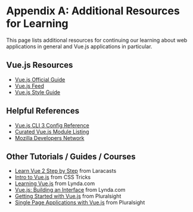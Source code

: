 # Appendix A: Additional Resources for Learning

This page lists additional resources for continuing our learning about web applications in general and Vue.js applications in particular.

## Vue.js Resources

* [Vue.js Official Guide](https://vuejs.org/v2/guide/)
* [Vue.js Feed](https://vuejsfeed.com/)
* [Vue.js Style Guide](https://vuejs.org/v2/style-guide/)

## Helpful References

* [Vue.js CLI 3 Config Reference](https://cli.vuejs.org/guide/)
* [Curated Vue.js Module Listing](https://curated.vuejs.org)
* [Mozilla Developers Network](https://developer.mozilla.org)

## Other Tutorials / Guides / Courses

* [Learn Vue 2 Step by Step](https://laracasts.com/series/learn-vue-2-step-by-step) from Laracasts
* [Intro to Vue.js](https://css-tricks.com/intro-to-vue-1-rendering-directives-events/) from CSS Tricks
* [Learning Vue.js](https://www.lynda.com/JavaScript-tutorials/Learning-Vue-js/562924-2.html) from Lynda.com
* [Vue.js: Building an Interface](https://www.lynda.com/JavaScript-tutorials/Vue-js-Building-Interface/609025-2.html) from Lynda.com
* [Getting Started with Vue.js](https://www.pluralsight.com/courses/vuejs-getting-started) from Pluralsight
* [Single Page Applications with Vue.js](https://www.pluralsight.com/courses/vue-js-single-page-applications) from Pluralsight



